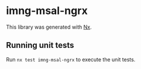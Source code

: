 # imng-msal-ngrx

This library was generated with [Nx](https://nx.dev).

## Running unit tests

Run `nx test imng-msal-ngrx` to execute the unit tests.
